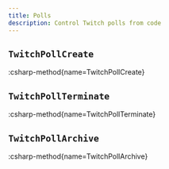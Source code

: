 ```yaml
---
title: Polls
description: Control Twitch polls from code
---
```


## `TwitchPollCreate`
:csharp-method{name=TwitchPollCreate}

## `TwitchPollTerminate`
:csharp-method{name=TwitchPollTerminate}

## `TwitchPollArchive`
:csharp-method{name=TwitchPollArchive}